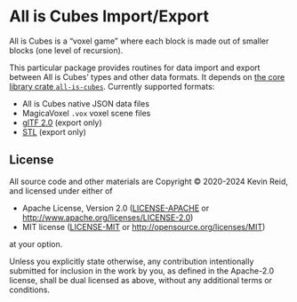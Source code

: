 All is Cubes Import/Export
==========================

All is Cubes is a “voxel game” where each block is made out of smaller blocks (one level of recursion).

This particular package provides routines for data import and export between All is Cubes’ types and other data formats. It depends on [the core library crate `all-is-cubes`][all-is-cubes]. Currently supported formats:

* All is Cubes native JSON data files
* MagicaVoxel `.vox` voxel scene files
* [glTF 2.0] (export only)
* [STL] (export only)

[glTF 2.0]: https://registry.khronos.org/glTF/specs/2.0/glTF-2.0.html
[all-is-cubes]: https://crates.io/crates/all-is-cubes
[STL]: <https://en.wikipedia.org/wiki/STL_(file_format)>

License
-------

All source code and other materials are Copyright © 2020-2024 Kevin Reid, and licensed under either of

 * Apache License, Version 2.0
   ([LICENSE-APACHE](LICENSE-APACHE) or http://www.apache.org/licenses/LICENSE-2.0)
 * MIT license
   ([LICENSE-MIT](LICENSE-MIT) or http://opensource.org/licenses/MIT)

at your option. 

Unless you explicitly state otherwise, any contribution intentionally submitted
for inclusion in the work by you, as defined in the Apache-2.0 license, shall be
dual licensed as above, without any additional terms or conditions.
